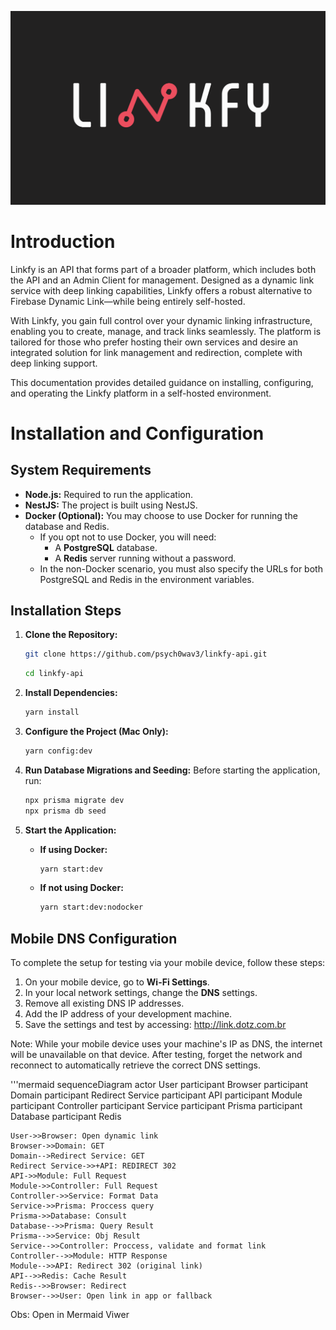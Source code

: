 ![Logo Linkfy](public/logo.png)

# Introduction

Linkfy is an API that forms part of a broader platform, which includes both the API and an Admin Client for management. Designed as a dynamic link service with deep linking capabilities, Linkfy offers a robust alternative to Firebase Dynamic Link—while being entirely self-hosted.

With Linkfy, you gain full control over your dynamic linking infrastructure, enabling you to create, manage, and track links seamlessly. The platform is tailored for those who prefer hosting their own services and desire an integrated solution for link management and redirection, complete with deep linking support.

This documentation provides detailed guidance on installing, configuring, and operating the Linkfy platform in a self-hosted environment.



# Installation and Configuration

## System Requirements

- **Node.js:** Required to run the application.
- **NestJS:** The project is built using NestJS.
- **Docker (Optional):** You may choose to use Docker for running the database and Redis.
  - If you opt not to use Docker, you will need:
    - A **PostgreSQL** database.
    - A **Redis** server running without a password.
  - In the non-Docker scenario, you must also specify the URLs for both PostgreSQL and Redis in the environment variables.

## Installation Steps

1. **Clone the Repository:**
   ```bash 
   git clone https://github.com/psych0wav3/linkfy-api.git
   ```
   ```bash ddddsadfdsfsdf
   cd linkfy-api
   ```

2. **Install Dependencies:**
   ```bash 
   yarn install
   ```

3. **Configure the Project (Mac Only):**
   ```bash 
   yarn config:dev
   ```

4. **Run Database Migrations and Seeding:**
   Before starting the application, run:
   ```bash 
   npx prisma migrate dev
   npx prisma db seed
   ```

5. **Start the Application:**
   - **If using Docker:**
     ```bash 
     yarn start:dev
     ```
   - **If not using Docker:**
     ```bash 
     yarn start:dev:nodocker
     ```

## Mobile DNS Configuration

To complete the setup for testing via your mobile device, follow these steps:

1. On your mobile device, go to **Wi-Fi Settings**.
2. In your local network settings, change the **DNS** settings.
3. Remove all existing DNS IP addresses.
4. Add the IP address of your development machine.
5. Save the settings and test by accessing:
   http://link.dotz.com.br

Note:
While your mobile device uses your machine's IP as DNS, the internet will be unavailable on that device. After testing, forget the network and reconnect to automatically retrieve the correct DNS settings.

'''mermaid
sequenceDiagram
    actor User
    participant Browser
    participant Domain
    participant Redirect Service
    participant API
    participant Module
    participant Controller
    participant Service
    participant Prisma
    participant Database
    participant Redis

    User->>Browser: Open dynamic link
    Browser->>Domain: GET
    Domain-->Redirect Service: GET
    Redirect Service->>+API: REDIRECT 302
    API->>Module: Full Request
    Module->>Controller: Full Request
    Controller->>Service: Format Data
    Service->>Prisma: Proccess query
    Prisma->>Database: Consult
    Database-->>Prisma: Query Result
    Prisma-->>Service: Obj Result
    Service-->>Controller: Proccess, validate and format link
    Controller-->>Module: HTTP Response
    Module-->>API: Redirect 302 (original link)
    API-->>Redis: Cache Result
    Redis-->>Browser: Redirect
    Browser-->>User: Open link in app or fallback

Obs: Open in Mermaid Viwer 